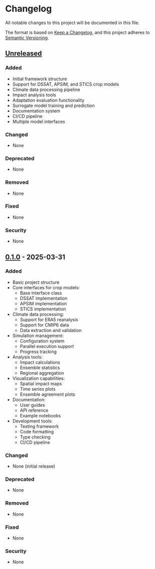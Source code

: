 # Changelog
All notable changes to this project will be documented in this file.

The format is based on [Keep a Changelog](https://keepachangelog.com/en/1.0.0/),
and this project adheres to [Semantic Versioning](https://semver.org/spec/v2.0.0.html).

## [Unreleased]

### Added
- Initial framework structure
- Support for DSSAT, APSIM, and STICS crop models
- Climate data processing pipeline
- Impact analysis tools
- Adaptation evaluation functionality
- Surrogate model training and prediction
- Documentation system
- CI/CD pipeline
- Multiple model interfaces

### Changed
- None

### Deprecated
- None

### Removed
- None

### Fixed
- None

### Security
- None

## [0.1.0] - 2025-03-31

### Added
- Basic project structure
- Core interfaces for crop models:
  - Base interface class
  - DSSAT implementation
  - APSIM implementation
  - STICS implementation
- Climate data processing:
  - Support for ERA5 reanalysis
  - Support for CMIP6 data
  - Data extraction and validation
- Simulation management:
  - Configuration system
  - Parallel execution support
  - Progress tracking
- Analysis tools:
  - Impact calculations
  - Ensemble statistics
  - Regional aggregation
- Visualization capabilities:
  - Spatial impact maps
  - Time series plots
  - Ensemble agreement plots
- Documentation:
  - User guides
  - API reference
  - Example notebooks
- Development tools:
  - Testing framework
  - Code formatting
  - Type checking
  - CI/CD pipeline

### Changed
- None (initial release)

### Deprecated
- None

### Removed
- None

### Fixed
- None

### Security
- None

[Unreleased]: https://github.com/username/pyciat/compare/v0.1.0...HEAD
[0.1.0]: https://github.com/username/pyciat/releases/tag/v0.1.0
